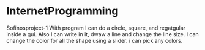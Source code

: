 # InternetProgramming
Sofinosproject-1
 With program I can do a circle, square, and regatgular inside a gui. Also I can write in it, dwaw a line and change the line size.
 I can change the color for all the shape using a slider. i can pick any colors.
